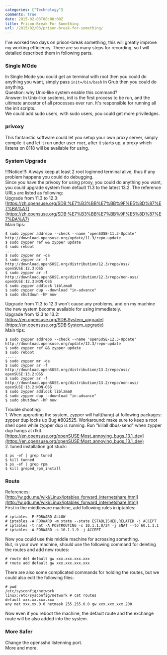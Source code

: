 ```yaml
---
categories: ["Technology"]
comments: true
date: 2015-02-03T00:00:00Z
title: Prison-Break For Something
url: /2015/02/03/prison-break-for-something/
---
```


I've worked two days on prison-break something, this will greatly improve my working efficiency. There are so many steps for recording, so I will detailed described them in following parts.     
### Single MOde
In Single Mode you could get an terminal with root then you could do anything you want, simply pass `init=/bin/bash` in Grub then you could do anything.     
Question: why Unix-like system enable this command?    
Answer: In Unix-like systems, init is the first process to be run, and the ultimate ancestor of all processes ever run. It's responsible for running all the init scripts.    
We could add sudo users, with sudo users, you could get more priviledges.    
### privoxy
This fantanstic software could let you setup your own proxy server, simply compile it and let it run under user `root`, after it starts up, a proxy which listens on 8118 will be available for using.    
### System Upgrade
!!!Notice!!!: Always keep at least 2 root loginned terminal alive, thus if any problem happens you could do debugging.   
Since you have the privoxy for using proxy, you could do anything you want, you could upgrade system from default 11.3 to the latest 13.2. The reference URLs are listed as following:     
Upgrade from 11.3 to 12.3:    
[https://zh.opensuse.org/SDB:%E7%B3%BB%E7%BB%9F%E5%8D%87%E7%BA%A7](https://zh.opensuse.org/SDB:%E7%B3%BB%E7%BB%9F%E5%8D%87%E7%BA%A7)    
Main tips:    

```
$ sudo zypper addrepo --check --name 'openSUSE-11.3-Update' http://download.opensuse.org/update/11.3/repo-update
$ sudo zypper ref && zypper update
$ sudo reboot
.....
$ sudo zypper mr -da
$ sudo zypper ar -f http://download.openSUSE.org/distribution/12.3/repo/oss/ openSUSE:12.3:OSS
$ sudo zypper ar -f http://download.openSUSE.org/distribution/12.3/repo/non-oss/ openSUSE:12.3:NON-OSS
$ sudo zypper addlock liblzma0
$ sudo zypper dup --download "in-advance"
$ sudo shutdown -hP now                                                                                                                       

```
Upgrade from 11.3 to 12.3 won't cause any problems, and on my machine the new system become available for using immediately.                  
Upgrade from 12.3 to 13.2:    
[https://en.opensuse.org/SDB:System_upgrade](https://en.opensuse.org/SDB:System_upgrade)    
Main tips:    

```
$ sudo zypper addrepo --check --name 'openSUSE-12.3-Update' http://download.opensuse.org/update/12.3/repo-update
$ sudo zypper ref && zypper update
$ sudo reboot
.....
$ sudo zypper mr -da
$ sudo zypper ar -f http://download.openSUSE.org/distribution/13.2/repo/oss/ openSUSE:13.2:OSS
$ sudo zypper ar -f http://download.openSUSE.org/distribution/13.2/repo/non-oss/ openSUSE:13.2:NON-OSS
$ sudo zypper addlock liblzma0
$ sudo zypper dup --download "in-advance"
$ sudo shutdown -hP now

```
Trouble shooting:     
1\. When upgrading the system, zypper will halt(hang) at following packages:    
zypper dup locks up Bug #802525. Workaround: make sure to keep a root shell open while zypper dup is running. Run "killall dbus-send" when zypper dup hangs at rtkit.    
[https://en.opensuse.org/openSUSE:Most_annoying_bugs_13.1_dev](https://en.opensuse.org/openSUSE:Most_annoying_bugs_13.1_dev)     
2\. tuned installation got stuck:    

```
$ ps -ef | grep tuned
$ kill tunned
$ ps -ef | grep rpm 
$ kill greped_rpm_install

```
### Route
References:    
[http://w.gdu.me/wiki/Linux/iptables_forward_internetshare.html](http://w.gdu.me/wiki/Linux/iptables_forward_internetshare.html)    
First in the middleware machine, add following rules in iptables:    

```
# iptables -P FORWARD ALLOW
# iptables -A FORWARD -m state --state ESTABLISHED,RELATED -j ACCEPT
# iptables -t nat -A POSTROUTING -s 10.1.1.0/24 -j SNAT --to 60.1.1.1
# iptables -A FORWARD -s 10.1.1.9 -j ACCEPT

```
Now you could use this middle machine for acrossing something.     
But, in your own machine, should use the following command for deleting the routes and add new routes:    

```
# route del default gw xxx.xxx.xxx.xxx
# route add default gw xxx.xxx.xxx.xxx

```
There are also some complicated commands for holding the routes, but we could also edit the following files:    

```
# pwd
/etc/sysconfig/network
linux:/etc/sysconfig/network # cat routes 
default xxx.xx.xxx.xxx - - 
any net xxx.xx.0.0 netmask 255.255.0.0 gw xxx.xxx.xxx.200

```
Now even if you reboot the machine, the default route and the exchange route will be also added into the system.    
### More Safer
Change the opensshd listenning port.    
More and more.   
